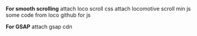 **For smooth scrolling**
attach loco scroll css
attach locomotive scroll min js
some code from loco github for js

**For GSAP**
attach gsap cdn

